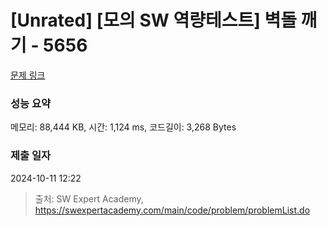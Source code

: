 # [Unrated] [모의 SW 역량테스트] 벽돌 깨기 - 5656 

[문제 링크](https://swexpertacademy.com/main/code/problem/problemDetail.do?contestProbId=AWXRQm6qfL0DFAUo) 

### 성능 요약

메모리: 88,444 KB, 시간: 1,124 ms, 코드길이: 3,268 Bytes

### 제출 일자

2024-10-11 12:22



> 출처: SW Expert Academy, https://swexpertacademy.com/main/code/problem/problemList.do